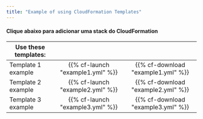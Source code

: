```yaml
---
title: "Example of using CloudFormation Templates"
---
```



#### Clique abaixo para adicionar uma stack do CloudFormation

| Use these templates: |  |  |
| ------ |:------:|:--------:| 
| Template 1 example |  {{% cf-launch "example1.yml" %}} | {{% cf-download "example1.yml" %}}  |
| Template 2 example |  {{% cf-launch "example2.yml" %}} | {{% cf-download "example2.yml" %}}  |
| Template 3 example |  {{% cf-launch "example3.yml" %}} | {{% cf-download "example3.yml" %}}  |





